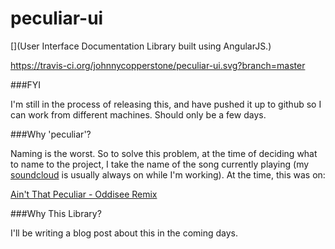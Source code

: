 peculiar-ui
===========

[](User Interface Documentation Library built using AngularJS.)

https://travis-ci.org/johnnycopperstone/peculiar-ui.svg?branch=master

###FYI

I'm still in the process of releasing this, and have pushed it up to github so I can work from different machines. Should only be a few days.

###Why 'peculiar'?

Naming is the worst. So to solve this problem, at the time of deciding what to name to the project, I take the name of the song currently playing (my [soundcloud](https://soundcloud.com/johnny-copperstone/likes) is usually always on while I'm working). At the time, this was on:

[Ain't That Peculiar - Oddisee Remix](https://soundcloud.com/oddiseemusic/oddisee-aint-that-peculiar-remix)

###Why This Library?

I'll be writing a blog post about this in the coming days.
